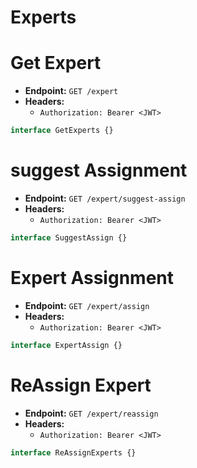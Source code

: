 # Experts

# Get Expert

- **Endpoint:** `GET /expert`
- **Headers:**
  - `Authorization: Bearer <JWT>`

```ts
interface GetExperts {}
```

# suggest Assignment

- **Endpoint:** `GET /expert/suggest-assign`
- **Headers:**
  - `Authorization: Bearer <JWT>`

```ts
interface SuggestAssign {}
```

# Expert Assignment

- **Endpoint:** `GET /expert/assign`
- **Headers:**
  - `Authorization: Bearer <JWT>`

```ts
interface ExpertAssign {}
```

# ReAssign Expert

- **Endpoint:** `GET /expert/reassign`
- **Headers:**
  - `Authorization: Bearer <JWT>`

```ts
interface ReAssignExperts {}
```
